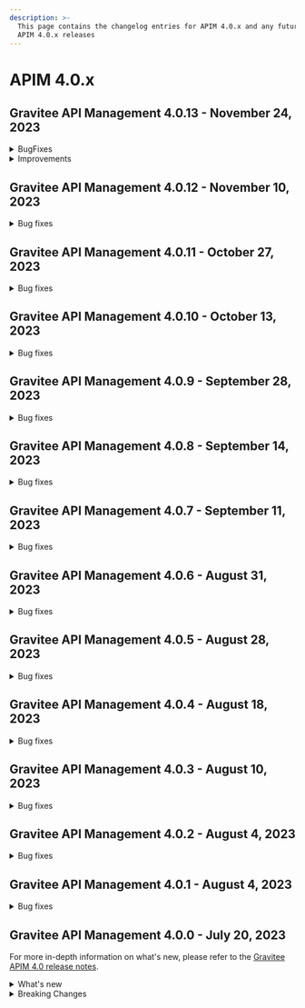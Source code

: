 ```yaml
---
description: >-
  This page contains the changelog entries for APIM 4.0.x and any future patch
  APIM 4.0.x releases
---
```


# APIM 4.0.x
 
## Gravitee API Management 4.0.13 - November 24, 2023
<details>

<summary>BugFixes</summary>

**Management API**

* Application api_key_mode is automatically and incorrectly set to EXCLUSIVE mode without owner consent [#9348](https://github.com/gravitee-io/issues/issues/9348)
* Environment rights : API "update" right is not enough to edit the entrypoint [#9372](https://github.com/gravitee-io/issues/issues/9372)
* APIM - flows table / name column / extend column size [#9377](https://github.com/gravitee-io/issues/issues/9377)
* Cannot Import API Definition with Automatic Group Association [#9385](https://github.com/gravitee-io/issues/issues/9385)

**Console**

* API subscription fails with insufficient rights error [#9341](https://github.com/gravitee-io/issues/issues/9341)
* History not available if too many deployments  [#9359](https://github.com/gravitee-io/issues/issues/9359)
* APIM console doc links point to old documentation site [#9386](https://github.com/gravitee-io/issues/issues/9386)

**Portal**

* API subscription fails with insufficient rights error [#9341](https://github.com/gravitee-io/issues/issues/9341)
* The "All rights reserved" mention on Portal is using an old date [#9384](https://github.com/gravitee-io/issues/issues/9384)

**Other**

* Configuration files are beeing overwritten during yum update [#9368](https://github.com/gravitee-io/issues/issues/9368)
* Transform headers policy should be case insensitive [#9378](https://github.com/gravitee-io/issues/issues/9378)
* Generate JWT Policy Key Resolver wrong value [#9389](https://github.com/gravitee-io/issues/issues/9389)
* OAuth2 introspection and userinfo should send a 503 when technical exception instead of 401 [#9390](https://github.com/gravitee-io/issues/issues/9390)

</details>

<details>

<summary>Improvements</summary>

**Gateway**

* Health-Check: allow to use response time in assertion [#9388](https://github.com/gravitee-io/issues/issues/9388)

**Helm Charts**

* Allow to configure gateway timeouts  in the helm chart [#9392](https://github.com/gravitee-io/issues/issues/9392)

</details>


 
## Gravitee API Management 4.0.12 - November 10, 2023

<details>

<summary>Bug fixes</summary>

**Gateway**

* Gateways not able to send bulk index data to ES8 [#9361](https://github.com/gravitee-io/issues/issues/9361)
* When using push plan there is no log when subscription webhook ends in error  [#9363](https://github.com/gravitee-io/issues/issues/9363)

**Management API**

* Email related to closed, paused and resumed subscription of API_KEY plan are sent with an empty body [#9355](https://github.com/gravitee-io/issues/issues/9355)
* JDBC deadlocks on Command table when running multiple Management API [#9356](https://github.com/gravitee-io/issues/issues/9356)
* Error running graviteeio-apim-rest-api-4.1.2 [#9360](https://github.com/gravitee-io/issues/issues/9360)
* Unable to access Alerts screen when there are millions of AlertEvents [#9362](https://github.com/gravitee-io/issues/issues/9362)
* Unable to deploy an API with huge API definition and already a lot of deployments [#9364](https://github.com/gravitee-io/issues/issues/9364)
* Security - Enforce password policy for users [#9374](https://github.com/gravitee-io/issues/issues/9374)

**Other**

* GKO - API state does not get updated [#9338](https://github.com/gravitee-io/issues/issues/9338)
* [RabbitMQ] message not logged when Rabbit's message does not defined correlationId [#9353](https://github.com/gravitee-io/issues/issues/9353)
* Groovy policy with On-request script not working in v4 engine emulation mode [#9367](https://github.com/gravitee-io/issues/issues/9367)
* Generate JWT not working with APIM 4.x [#9371](https://github.com/gravitee-io/issues/issues/9371)
* Missing “generate JWT policy” on a v4 message API entrypoint Request phase [#9373](https://github.com/gravitee-io/issues/issues/9373)

</details>

## Gravitee API Management 4.0.11 - October 27, 2023

<details>

<summary>Bug fixes</summary>

**Management API**

* Can't create Backend-to-Backend applications [#9157](https://github.com/gravitee-io/issues/issues/9157)
* Can't assign a group to a Backend-to-Backend application [#9158](https://github.com/gravitee-io/issues/issues/9158)
* Invalid CORS Allow Origin Can Be Imported To Create New API [#9212](https://github.com/gravitee-io/issues/issues/9212)
* Unable to create custom email notification template [#9284](https://github.com/gravitee-io/issues/issues/9284)
* Attached Media is lost when the API Documentation is renamed [#9285](https://github.com/gravitee-io/issues/issues/9285)
* User email address policy treats valid email address as invalid [#9293](https://github.com/gravitee-io/issues/issues/9293)
* Endpoint Configuration Resets to Default after Redeployment [#9296](https://github.com/gravitee-io/issues/issues/9296)
* Alert template not automatically applied to new APIs [#9323](https://github.com/gravitee-io/issues/issues/9323)
* Unable to import OpenAPI spec with unused `variables` in `servers` definition [#9329](https://github.com/gravitee-io/issues/issues/9329)
* User with quotes in last name isn't properly sanitized [#9336](https://github.com/gravitee-io/issues/issues/9336)
* Listening Hosts are mandatory in Virtual Hosts mode [#9343](https://github.com/gravitee-io/issues/issues/9343)
* The OpenAPI schema to close a plan has incorrect response code [#9351](https://github.com/gravitee-io/issues/issues/9351)

**Console**

* Unable to Update API with Open API YAML File [#9202](https://github.com/gravitee-io/issues/issues/9202)
* Unable to edit flows once saved with an invalid configuration [#9274](https://github.com/gravitee-io/issues/issues/9274)

**Portal**

* Custom wide logo is too small in the Portal header [#9337](https://github.com/gravitee-io/issues/issues/9337)

**Other**

* IP Filtering policy blacklist does not work if there is a space in the IP address [#9083](https://github.com/gravitee-io/issues/issues/9083)
* Domain name (host) in whitelist does not work in IP Filtering policy [#9198](https://github.com/gravitee-io/issues/issues/9198)
* JWS policy doesn't work with Java 17 [#9211](https://github.com/gravitee-io/issues/issues/9211)
* Data Logging Masking policy [#9215](https://github.com/gravitee-io/issues/issues/9215)
* Jaeger not working with APIM 4+ [#9331](https://github.com/gravitee-io/issues/issues/9331)
* Quotify the namespace defined in ServiceAccount to avoid errors [#9345](https://github.com/gravitee-io/issues/issues/9345)

</details>

## Gravitee API Management 4.0.10 - October 13, 2023

<details>

<summary>Bug fixes</summary>

**Gateway**

* Health check doesn't support endpoint with EL [#8700](https://github.com/gravitee-io/issues/issues/8700)
* `resource-filtering` policy does not work with debug mode [#9267](https://github.com/gravitee-io/issues/issues/9267)
* Gateways take proxy configuration but should not [#9278](https://github.com/gravitee-io/issues/issues/9278)

**Management API**

* Emails related to closed, paused, and resumed subscription of PUSH plan are not sent [#9281](https://github.com/gravitee-io/issues/issues/9281)
* Unable to update health checks on endpoints with REST API v2 [#9283](https://github.com/gravitee-io/issues/issues/9283)

**Console**

* "Configure logging mode" link not working [#9213](https://github.com/gravitee-io/issues/issues/9213)
* "Add members" button does not work for group admin [#9241](https://github.com/gravitee-io/issues/issues/9241)
* Unable to remove expiration date of an API Key [#9248](https://github.com/gravitee-io/issues/issues/9248)
* Non-admin users can't see API Keys of APIs they created [#9268](https://github.com/gravitee-io/issues/issues/9268)
* Console: Add date time picker instead of only date for subscription date field [#9271](https://github.com/gravitee-io/issues/issues/9271)

**Other**

* User claim in OAuth2 resource is ignored [#9168](https://github.com/gravitee-io/issues/issues/9168)
* Typo in the documentation of `cache-policy` [#9262](https://github.com/gravitee-io/issues/issues/9262)

</details>

## Gravitee API Management 4.0.9 - September 28, 2023

<details>

<summary>Bug fixes</summary>

**Gateway**

* 401 Error with OAuth2 plan after API synchronization [#9251](https://github.com/gravitee-io/issues/issues/9251)
* Metrics for long running connection reported only once closed [#9259](https://github.com/gravitee-io/issues/issues/9259)
* Metrics timers for message API request are not set [#9263](https://github.com/gravitee-io/issues/issues/9263)

**Console**

* Deprecated API is displayed as Published on Dashboard (CE only), Published appears twice [#9249](https://github.com/gravitee-io/issues/issues/9249)
* API Status shows a default API picture icon instead of the configured one [#9250](https://github.com/gravitee-io/issues/issues/9250)
* DCR Provider Does Not Appear in UI [#9257](https://github.com/gravitee-io/issues/issues/9257)

**Other**

* Mock Policy - Example value is not correct when the GET method returns an array [#6289](https://github.com/gravitee-io/issues/issues/6289)
* \[MQTT5.x] Improve security choice [#9173](https://github.com/gravitee-io/issues/issues/9173)
* No flow in Design API [#9242](https://github.com/gravitee-io/issues/issues/9242)
* Remove SMTP default example configuration in Helm [#9243](https://github.com/gravitee-io/issues/issues/9243)
* Allow ingress wildcard in Helm chart [#9246](https://github.com/gravitee-io/issues/issues/9246)
* Getting 400 bad requests and random timeouts APIM version 3.20.14 [#9266](https://github.com/gravitee-io/issues/issues/9266)

</details>

## Gravitee API Management 4.0.8 - September 14, 2023

<details>

<summary>Bug fixes</summary>

**Management API**

* Path with ":\*" in path mappings is breaking down the environment [#9214](https://github.com/gravitee-io/issues/issues/9214)
* Upgrade Guava to `32.1.2-jre` [#9223](https://github.com/gravitee-io/issues/issues/9223)
* Add support for MTLS certificate-bound tokens verification in the JWT policy

</details>

## Gravitee API Management 4.0.7 - September 11, 2023

<details>

<summary>Bug fixes</summary>

**Gateway**

* Do not consider semicolon as query param separator [#9131](https://github.com/gravitee-io/issues/issues/9131)
* Gateway defaults to v3 execution mode while APIM defaults to v4 [#9217](https://github.com/gravitee-io/issues/issues/9217)
* APIs with `null` sharding tags shouldn't be deployed on Gateway with tags [#9219](https://github.com/gravitee-io/issues/issues/9219)

**Console**

* Restarting UI container leads to HTTP 301 [#9186](https://github.com/gravitee-io/issues/issues/9186)

</details>

## Gravitee API Management 4.0.6 - August 31, 2023

<details>

<summary>Bug fixes</summary>

**Gateway**

* Override Kafka topic using attribute isn't possible at the moment [#9201](https://github.com/gravitee-io/issues/issues/9201)

**Management API**

* Webhook Notifier has hardcoded 200 value for status code and will not accept other 20x codes [#9096](https://github.com/gravitee-io/issues/issues/9096)

**Console**

* Service Discovery configuration isn't taken in account [#9152](https://github.com/gravitee-io/issues/issues/9152)
* Fix permissions for new ng routes [#9164](https://github.com/gravitee-io/issues/issues/9164)

</details>

## Gravitee API Management 4.0.5 - August 28, 2023

<details>

<summary>Bug fixes</summary>

**Management API**

* Primary owner can remove himself from application with Management API [#9171](https://github.com/gravitee-io/issues/issues/9171)
* v4 API analytics sampling not mapped on get or export [#9203](https://github.com/gravitee-io/issues/issues/9203)

**Console**

* A right-click on an item link in the side navigation menu does not allow "open in a new tab" [#9146](https://github.com/gravitee-io/issues/issues/9146)
* 503 errors when tenants are specified [#9176](https://github.com/gravitee-io/issues/issues/9176)
* Redeploy banner not shown when new plan published [#9200](https://github.com/gravitee-io/issues/issues/9200)

**Other**

* ElasticSearch configuration for keystore certs and keys not mapped correctly [#9208](https://github.com/gravitee-io/issues/issues/9208)

</details>

## Gravitee API Management 4.0.4 - August 18, 2023

<details>

<summary>Bug fixes</summary>

**Management API**

* "Export as CSV" on Subscriptions only exports displayed values [#8965](https://github.com/gravitee-io/issues/issues/8965)
* Membership duplication ignores Primary Owner of source API and can create a duplicated membership in the new API [#9184](https://github.com/gravitee-io/issues/issues/9184)
* Page duplication does not update lastContributor attribute [#9185](https://github.com/gravitee-io/issues/issues/9185)

**Console**

* Console Analytics & Logs: 500 error is displayed when trying to view analytics and logs using a date range greater than 90 days [#6777](https://github.com/gravitee-io/issues/issues/6777)
* Health Check Active When Configured Globally but Not Enabled on the Endpoint [#9149](https://github.com/gravitee-io/issues/issues/9149)

**Other**

* Improve permission granulation for environment settings [#9150](https://github.com/gravitee-io/issues/issues/9150)

</details>

## Gravitee API Management 4.0.3 - August 10, 2023

<details>

<summary>Bug fixes</summary>

**Gateway**

* Snappy dependency error when calling Kafka API [#9181](https://github.com/gravitee-io/issues/issues/9181)

**Management API**

* Improve MongoDB indices [#9162](https://github.com/gravitee-io/issues/issues/9162)
* Improve v4 API import [#9163](https://github.com/gravitee-io/issues/issues/9163)
* DB upgrade fails on JDBC repositories 3.20.x to 4.x [#9182](https://github.com/gravitee-io/issues/issues/9182)

**Console**

* After creation of a plan, user should be redirected to the staging view [#9166](https://github.com/gravitee-io/issues/issues/9166)
* Subscription creation is not possible for APIs created with the Kubernetes Operator [#9175](https://github.com/gravitee-io/issues/issues/9175)

</details>

## Gravitee API Management 4.0.2 - August 4, 2023

<details>

<summary>Bug fixes</summary>

**Portal**

* Logout issue on portal [#9156](https://github.com/gravitee-io/issues/issues/9156)

**Other**

* API promotion fails if sharding tags applied on API [#9121](https://github.com/gravitee-io/issues/issues/9121)

</details>

## Gravitee API Management 4.0.1 - August 4, 2023

<details>

<summary>Bug fixes</summary>

**Gateway**

* Log exception parameter of execution failure [#9148](https://github.com/gravitee-io/issues/issues/9148)

**Management API**

* Dashboard for analytics is shown for all environments [#9058](https://github.com/gravitee-io/issues/issues/9058)
* First API export causes API desynchronization [#9059](https://github.com/gravitee-io/issues/issues/9059)
* Creating a plan on a v2 API leads to null values in the description [#9153](https://github.com/gravitee-io/issues/issues/9153)

</details>

## Gravitee API Management 4.0.0 - July 20, 2023

For more in-depth information on what's new, please refer to the [Gravitee APIM 4.0 release notes](../release-notes/apim-4.0.md).

<details>

<summary>What's new</summary>

**API Management Console**

* API List support for v4 APIs
* New API General page for for v4 APIs
* New support for configuring v4 APIs:
  * Dynamic Entrypoint configuration
  * Dynamic Endpoint configuration
  * Plan configuration
  * Subscription configuration

**API Creation Wizard**

* New API creation wizard that supports the Gravitee v4 API definition.
* v4 API Creation wizard support for the following Endpoints:
  * Kafka
  * MQTT
  * RabbitMQ (if using AMQP 0-9-1 protocol)
  * Mock
* v4 API Creation wizard support for the following Entrypoints:
  * WebSocket
  * Webhooks
  * Server-sent Events (SSE)
  * HTTP GET
  * HTTP POST
* Support for Gravitee protocol mediation in the new v4 API Creation Wizard
* New RabbitMQ endpoint

**Policy Design and Enforcement**

* New Policy Studio that supports v4 APIs
* v4 Policy Studio support for message-level policies
* v4 Policy Studio support for policy enforcement on publish and subscribe phases for pub/sub communication
* Made existing Gravitee policies enforceable for v4 APIs:
  * API key policy
  * JWT policy
  * Keyless policy
  * OAuth2 policy
  * JSON to JSON policy
  * JSON to XML policy
  * XML to JSON
  * Assign attributes policy
  * Latency policy
  * Circuit breaker policy
  * Retry policy
  * Cache policy
  * Transform headers policy
* New Cloud Events policy
* New serialization and deserialization policies
  * JSON to Avro policy
  * Avro to JSON policy

**Developer Portal**

* Configure Webhook subscription details in the Developer Portal (by the consumer/subscriber)

**Integrations**

* Datadog reporter

**Management API**

* v2 Management API that supports actions for v4 APIs

**Kubernetes Operator**

* Use the Kubernetes Operator as a Kubernetes ingress controller
* Maintain a unique custom resource definition (CRD) for your API across all Gravitee environments
* Manage application-level CRDs through the Gravitee Kubernetes Operator
* Define the ManagementContext for your CRD and control whether the API should be local or global

**MongoDB Migration Scripts**

* MongoDB migration scripts are now embedded and automatically executed when starting APIM. There is no longer a need to run JavaScript scripts manually.

</details>

<details>

<summary>Breaking Changes</summary>

**EE plugins**

* Starting with APIM 4.0, particular plugins are only available to enterprise customers. [See Gravitee APIM Enterprise Edition](../../overview/ee-vs-oss/) for additional information.

**Running APIM**

* APIM now requires a minimum of JDK 17.
* Starting with 4.0.0, there will no longer be enterprise tags (i.e. suffixed by `-ee`).
* Cluster managers are now available as plugins. Therefore, Hazelcast Cluster Manager has been removed from the default distribution.
* TLS 1.0 and TLS 1.1 protocols are disabled by default. You can still enable these protocols with the proper TCP SSL configuration of the Gateway:

{% code title="gravitee.yaml" %}
```yaml
http:
  ssl:
    tlsProtocols: TLSv1.0, TLSv1.1, TLSv1.2
```
{% endcode %}

or using environment variables:

```bash
GRAVITEE_HTTP_SSL_TLSPROTOCOLS=TLSv1.0,TLSv1.1,TLSv1.2
```

**Docker images**

To be compliant with [CIS\_Docker\_v1.5.0\_L1](https://www.tenable.com/audits/items/CIS\_Docker\_v1.5.0\_L1\_Docker\_Linux.audit:bdcea17ac365110218526796ae3095b1), the Docker images are now using a dedicated user: `graviteeio`.

This means that if you:

* Use the official images and deploy them to Kubernetes, nothing changes.
* Build your own Dockerfile based on Gravitee images, you must ensure the correct rights are set on the files and directories you add to the image.
* Deploy in `openshift`, you have to add the following configuration to your deployment:

```yaml
securityContext:
    runAsGroup: 1000
```

**Monitoring APIM**

* The name of the sync probe has been changed from `api-sync` to `sync-process` to make it explicit when all sync processes have been completed.
* The content of the sync handler has changed slightly to align with new concepts:
  * `initialDone`: `true` if the first initial synchronization is done
  * `counter`: The number of iterations
  * `nextSyncTime`: Time of the next synchronization
  * `lastOnError`: The latest synchronization with an error
  * `lastErrorMessage`: If `lastOnError` is `true`, the content of the error message
  * `totalOnErrors`: The number of iterations with an error
* v4 APIs currently only support the ElasticSearch reporter. If any other reporter is configured at the Gateway level, each v4 API call will produce an error log.
  * When using a different reporter, it remains possible to disable analytics on a per-API basis to avoid generating error logs for v4 APIs.

**Managing APIs**

*   The endpoint configuration is now split into:

    * A shared configuration that can be used at the group level
    * A configuration dedicated to the endpoint that can override the shared configuration.

    Existing v4 APIs need to be updated and reconfigured accordingly.
* An unused and outdated feature regarding file synchronization known as `localregistry` has been removed.
* Subscriptions with `type: SUBSCRIPTION` have been renamed to `type: PUSH`. Plans have a new field called `mode` that is `STANDARD` by default but needs to be `PUSH` for all Push plans.
  * A [mongo script](https://github.com/gravitee-io/gravitee-api-management/tree/master/gravitee-apim-repository/gravitee-apim-repository-mongodb/src/main/resources/scripts/4.0.0) is available to migrate the data in MongoDB.
* Jupiter mode has been replaced with the v4 emulation engine:
  * `jupiterModeEnabled` configuration has been removed and can no longer be disabled.
  * By default, any v2 API created or imported will emulate V4 Engine.
  * All new requests will use the new `HttpProtocolVerticle` introduced with the V4 engine. The old `ReactorVerticle` has been removed.
  * The default timeout is set to 30s for any request.
*   Security policies such as Keyless, ApiKey, JWT, and Oauth2 have been updated to return a simple Unauthorized message in case of an error. No additional details are provided to protect against a potential attacker. **This impacts both v2 and v4 APIs.** Error keys remain available for error templating. Here is a list of error keys by policy:

    **ApiKey**

    * API\_KEY\_MISSING
    * API\_KEY\_INVALID
    * JWT
      * JWT\_MISSING\_TOKEN
      * JWT\_INVALID\_TOKEN

    **Oauth2**

    * OAUTH2\_MISSING\_SERVER
    * OAUTH2\_MISSING\_HEADER
    * OAUTH2\_MISSING\_ACCESS\_TOKEN
    * OAUTH2\_INVALID\_ACCESS\_TOKEN
    * OAUTH2\_INVALID\_SERVER\_RESPONSE
    * OAUTH2\_INSUFFICIENT\_SCOPE
    * OAUTH2\_SERVER\_UNAVAILABLE
*   Plan selection has been changed to reflect the actual security applied on the API:

    **Keyless**

    * Will ignore any type of security (API key, Bearer token, etc.).
    * **If another plan has detected a security token, valid or invalid, all flows assigned to the Keyless plan will be ignored.**

    **API Key**

    * Retrieve the API key from the request header or query parameters (default header: `X-Gravitee-Api-Key` and default query parameter: `api-key`).
    * While it was previously ignored, **an empty API key is now considered invalid**.

    **JWT**

    * Retrieve JWT from `Authorization` header or query parameters.
    * Ignore empty `Authorization` header or any type other than Bearer.
    * While it was previously ignored, **an empty Bearer token is now considered invalid**.

    **OAuth2**

    * Retrieve OAuth2 from `Authorization` header or query parameters.
    * Ignore empty `Authorization` header or any type other than Bearer.
    * While it was previously ignored, **an empty Bearer token is now considered invalid**.
* Plugins are now overridden when duplicates (id/type) are found. The plugin zip file with the most recent modified time is kept and others are ignored. Notably, this allows `additionalPlugins` for Helm chart-based deployment to operate efficiently without the need to remove bundled plugins.
* The v4 API definition now expects a `FlowExecution` object instead of a `FlowMode` enumeration.
* The Gravitee Expression Language (EL) syntax to access custom API properties has changed from `{#properties}` to `{#api.properties}`.
* The `Endpoint` schema is now split into two schemas and the `Endpoint` object contains two string fields to manage both the configuration specific to the endpoint and the configuration that may be overridden from the `EndpointGroup`.
* Endpoint name and endpoint group name must be unique.
*   Analytics have been introduced and the old logging configuration has been moved. **For v4 APIs only**, a new `Analytics` object is available on the API allowing you to configure all aspects of analytics:

    ```json
    "analytics": {
      "enabled" : true|false,
      "logging": { ... },
      "messageSampling" : { ... }
    }
    ```
* The Webhook subscription configuration structure has changed.
* `ApiType` enumeration has been renamed: `SYNC` becomes `PROXY` and `ASYNC` becomes `MESSAGE`). v4 APIs and PUBLISH\_API events related to V4 APIs with old values may prevent the service to start properly. **The following script migrates data for MongoDB:**

```
print('Rename ApiType from SYNC & ASYNC to PROXY & MESSAGE');
// Override this variable if you use prefix
const prefix = "";

let apisCollection = db.getCollection(`${prefix}apis`);
apisCollection.find({"definitionVersion": "V4"}).forEach((api) => {
	if (api.type == "SYNC") {
		api.definition = api.definition.replace('"type" : "sync"', '"type" : "proxy"');
		api.type = "PROXY";
        	apisCollection.replaceOne({ _id: api._id }, api);
	}
	if (api.type == "ASYNC") {
		api.definition = api.definition.replace('"type" : "async"', '"type" : "message"');
		api.type = "MESSAGE";
	        apisCollection.replaceOne({ _id: api._id }, api);
	}
});


let eventsCollection = db.getCollection(`${prefix}events`);
eventsCollection.find({"type": "PUBLISH_API"}).forEach((event) => {

       event.payload = event.payload.replace('\\"type\\" : \\"sync\\"', '\\"type\\" : \\"proxy\\"');
       event.payload = event.payload.replace('\\"type\\" : \\"async\\"', '\\"type\\" : \\"message\\"');
	event.payload = event.payload.replace('"type" : "sync"', '"type" : "proxy"');
	event.payload = event.payload.replace('"type" : "async"', '"type" : "message"');
		
       eventsCollection.replaceOne({ _id: event._id }, event);
});
```

**Login Endpoint**

In previous versions, sending a POST request to `/user/login` without an `Authorization` header returned HTTP Response 200.

Starting with 4.0.0, if a POST request to `/user/login` does not have an `Authorization` header, it will receive an HTTP response 401 - Unauthorized.

</details>
